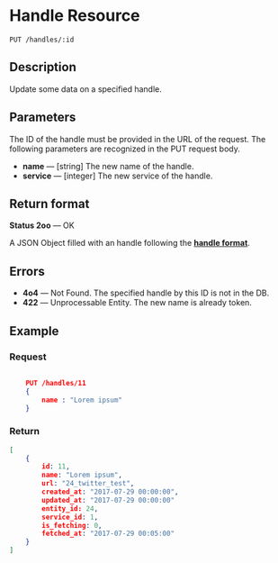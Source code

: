 # Handle Resource

    PUT /handles/:id

## Description

Update some data on a specified handle.

## Parameters

The ID of the handle must be provided in the URL of the request.
The following parameters are recognized in the PUT request body.

- **name** — [string] The new name of the handle.
- **service** — [integer] The new service of the handle.

## Return format

**Status 2oo** — OK

A JSON Object filled with an handle following the **[handle format][]**.

## Errors

- **4o4** — Not Found. The specified handle by this ID is not in the DB.
- **422** — Unprocessable Entity. The new name is already token.

## Example

### **Request**

``` json

    PUT /handles/11
    {
        name : "Lorem ipsum"
    }

```

### **Return**

``` json
[
    {
        id: 11,
        name: "Lorem ipsum",
        url: "24_twitter_test",
        created_at: "2017-07-29 00:00:00",
        updated_at: "2017-07-29 00:00:00"
        entity_id: 24,
        service_id: 1,
        is_fetching: 0,
        fetched_at: "2017-07-29 00:05:00"
    }
]
```

[handle format]: ../../formats.md#short-format-handle
